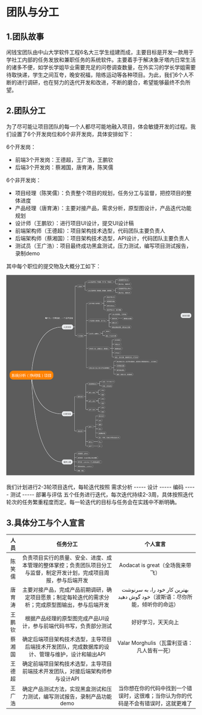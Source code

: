# 团队与分工
## 1.团队故事

闲钱宝团队由中山大学软件工程6名大三学生组建而成，主要目标是开发一款用于学社工内部的任务发放和兼职任务的系统软件。主要着手于解决象牙塔内日常生活的诸多不便，如学长学姐毕业需要充足的问卷调查数量，在外实习的学长学姐需要待取快递，学生之间互夸，晚安祝福，陪练运动等各种项目。为此，我们6个人不断的进行调研，也在努力的迭代开发和改进，不断的磨合，希望能够最终不负所望。

## 2.团队分工

为了尽可能让项目团队的每一个人都尽可能地融入项目，体会敏捷开发的过程。我们设置了6个开发岗位和6个非开发岗，具体安排如下：

6个开发岗：

- 前端3个开发岗：王德超，王广浩，王鹏钦
- 后端3个开发岗：蔡湘国，唐育涛，陈笑儒

6个非开发岗：

- 项目经理（陈笑儒）：负责整个项目的规划，任务分工与监督，把控项目的整体进度
- 产品经理（唐育涛）：主要对接产品，需求分析，原型图设计，产品迭代功能规划
- 设计师（王鹏钦）：进行项目UI设计，提交UI设计稿
- 前端架构师（王德超）：项目架构技术选型，代码团队主要负责人
- 后端架构师（蔡湘国）：项目架构技术选型，API设计，代码团队主要负责人
- 测试员（王广浩）：项目最终成功黑盒测试，压力测试，编写项目测试报告，录制demo

其中每个职位的提交物及大概分工如下：

![系统分工](https://github.com/sysu-change/Dashboard/blob/master/image/%E7%B3%BB%E7%BB%9F%E5%88%86%E6%9E%90%E9%A1%B9%E7%9B%AE.png?raw=true)

我们计划进行2-3轮项目迭代，每轮迭代按照 需求分析 ----- 设计 ----- 编码 ----- 测试 ----- 部署与评估 五个任务进行迭代，每次迭代持续2-3周，具体按照迭代轮次的任务繁重程度而定。每一轮迭代的目标与任务会在实践中不断明确。



## 3.具体分工与个人宣言

|  人员  |                           任务分工                           |                           个人宣言                           |
| :----: | :----------------------------------------------------------: | :----------------------------------------------------------: |
| 陈笑儒 | 负责项目实行的质量、安全、进度、成本管理的整体掌控；负责团队项目分工与监督，制定开发计划，完成项目周报，参与后端开发 |               Aodacat is great（全场我来带飞）               |
| 唐育涛 | 主要对接产品，完成产品前期调研，确定项目愿景；制定每轮迭代的需求分析；完成原型图输出，参与后端开发 | بهترین کار خود را، به سرنوشت خود گوش دهید（波斯语：尽你所能，倾听你的命运） |
| 王鹏钦 | 根据产品经理的原型图完成产品UI设计，参与前端代码书写，负责部分测试 |                      好好学习，天天向上                      |
| 蔡湘国 | 确定后端项目架构技术选型，主导项目后端技术开发团队，完成数据库的设计、管理与维护，设计和输出API |         Valar Morghulis（瓦雷利亚语：凡人皆有一死）          |
| 王德超 | 确定前端项目架构技术选型，主导项目前端技术开发团队，对接后端架构师参与设计API |                                                              |
| 王广浩 | 确定产品测试方法，实现黑盒测试和压力测试，编写测试报告，录制产品功能demo | 当你想在你的代码中找到一个错误时，这很难；当你认为你的代码是不会有错误时，这就更难了                                                             |

